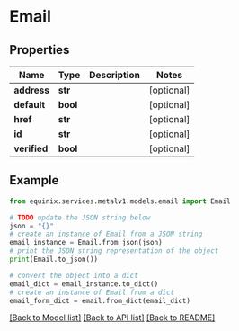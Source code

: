 # Email


## Properties

Name | Type | Description | Notes
------------ | ------------- | ------------- | -------------
**address** | **str** |  | [optional] 
**default** | **bool** |  | [optional] 
**href** | **str** |  | [optional] 
**id** | **str** |  | [optional] 
**verified** | **bool** |  | [optional] 

## Example

```python
from equinix.services.metalv1.models.email import Email

# TODO update the JSON string below
json = "{}"
# create an instance of Email from a JSON string
email_instance = Email.from_json(json)
# print the JSON string representation of the object
print(Email.to_json())

# convert the object into a dict
email_dict = email_instance.to_dict()
# create an instance of Email from a dict
email_form_dict = email.from_dict(email_dict)
```
[[Back to Model list]](../README.md#documentation-for-models) [[Back to API list]](../README.md#documentation-for-api-endpoints) [[Back to README]](../README.md)


